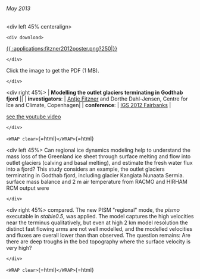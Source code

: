 ###### May 2013

\<div left 45% centeralign\>

```{=html}
<div download>
```
[{{
:applications:fitzner2012poster.png?250\|}}](http://www.gfy.ku.dk/~fitzner/2012-06_IGS.pdf)

```{=html}
</div>
```
Click the image to get the PDF (1 MB).

```{=html}
</div>
```
\<div right 45%\> \| **Modelling the outlet glaciers terminating in
Godthab fjord** \|\| \| **investigators**: \| [Antje
Fitzner](http://www.gfy.ku.dk/~fitzner/) and Dorthe
Dahl-Jensen, Centre for Ice and Climate, Copenhagen\| \|
**conference**: \| [IGS 2012
Fairbanks](http://glaciers.gi.alaska.edu/events/igs2012) \|

[see the youtube
video](http://www.youtube.com/watch?feature=player_embedded&v=hbmzSFbMyXU)

```{=html}
</div>
```
`<WRAP clear>`{=html}`</WRAP>`{=html}

\<div left 45%\> Can regional ice dynamics modeling help to understand
the mass loss of the Greenland ice sheet through surface melting and
flow into outlet glaciers (calving and basal melting), and estimate the
fresh water flux into a fjord? This study considers an example, the
outlet glaciers terminating in Godthab fjord, including glacier Kangiata
Nunaata Sermia. surface mass balance and 2 m air temperature from RACMO
and HIRHAM RCM output were

```{=html}
</div>
```
\<div right 45%\> compared. The new PISM \"regional\" mode, the *pismo*
executable in *stable0.5*, was applied. The model captures the high
velocities near the terminus qualitatively, but even at high 2 km model
resolution the distinct fast flowing arms are not well modelled, and the
modelled velocities and fluxes are overall lower than than observed. The
question remains: Are there are deep troughs in the bed topography where
the surface velocity is very high?

```{=html}
</div>
```
`<WRAP clear>`{=html}`</WRAP>`{=html}
